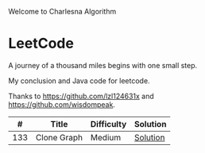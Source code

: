 Welcome to Charlesna Algorithm

# LeetCode

A journey of a thousand miles begins with one small step.

My conclusion and Java code for leetcode. 

Thanks to https://github.com/lzl124631x and https://github.com/wisdompeak. 


\# | Title | Difficulty | Solution
---|---|---|---
133 | Clone Graph | Medium | [Solution](Leetcode/BFS/133.%20Clone%20Graph)

